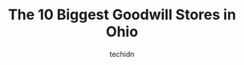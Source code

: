 ---
layout: ampstory
image: https://i0.wp.com/paketmu.com/wp-content/uploads/2023/06/outlet-goodwill-industries-of-greater-cleveland-east-central-ohio-0-in-ohio-1686365784.jpeg?resize=640,853
author: techidn
featured: false
description: Explore the diverse Goodwill Store scene in Ohio, home to an incredible selection of 10 establishments catering to every taste. Whether youre in search of iconic favorites or undiscovered t
title: The 10 Biggest Goodwill Stores in Ohio
cover:
   title: The 10 Biggest Goodwill Stores in Ohio
   subtitle: RICKPATE
   background: https://paketmu.com/wp-content/uploads/2023/06/outlet-goodwill-industries-of-greater-cleveland-east-central-ohio-0-in-ohio-1686365784.jpeg

pages: 
 - layout: thirds
   top: <h1>#1 Goodwill Thrift Store</h1>
   bottom: "<p>You can find some decent stuff here but the store has a really strong smell I havent encountered in other thrift stores and it takes a while to wash the scent out of the</p>"
   background: https://paketmu.com/wp-content/uploads/2023/06/outlet-goodwill-industries-of-greater-cleveland-east-central-ohio-1-in-ohio-1686365785.jpeg
   backgroundblur: true
 - layout: thirds
   top: <h1>#2 Goodwill Industries of Greater Cleveland & East Central Ohio</h1>
   bottom: "<p>We donate multiple times to this store. Today 4/5/23 2-00 we pulled up and the young lady with short hair and glasses was so rude.I realize that some of these workers hav</p>"
   background: https://paketmu.com/wp-content/uploads/2023/06/outlet-goodwill-industries-of-greater-cleveland-east-central-ohio-2-in-ohio-1686365788.jpeg
   cta:
      link: https://paketmu.com/the-10-biggest-goodwill-stores-in-ohio/
      text: The 10 Biggest Goodwill Stores in Ohio
 - layout: thirds
   top: <h1>#3 Goodwill Industries of Greater Cleveland & East Central Ohio</h1>
   bottom: "<p>Very clean store! Everything is organized nicely and staff is helpful. Didnt pick anything up yesterday but found many cute treasures! Once of the better goodwill loca</p>"
   background: https://paketmu.com/wp-content/uploads/2023/06/outlet-goodwill-industries-of-greater-cleveland-east-central-ohio-3-in-ohio-1686365789.jpeg
   cta:
      link: https://paketmu.com/the-10-biggest-goodwill-stores-in-ohio/
      text: The 10 Biggest Goodwill Stores in Ohio
 - layout: thirds
   top: <h1>#4 Goodwill Industries of Greater Cleveland & East Central Ohio</h1>
   bottom: "<p>6880 Pearl Rd #1, Cleveland, OH 44130, United States</p>"
   background: https://images.unsplash.com/photo-1613843873231-1447db182f97?ixlib=rb-4.0.3&ixid=MnwxMjA3fDB8MHxwaG90by1wYWdlfHx8fGVufDB8fHx8&auto=format&fit=crop&w=640&h=853&q=80
   cta:
      link: https://paketmu.com/the-10-biggest-goodwill-stores-in-ohio/
      text: The 10 Biggest Goodwill Stores in Ohio
 - layout: thirds
   top: <h1>#5 Goodwill Store</h1>
   bottom: "<p>2309 N Fairfield Rd, Dayton, OH 45431, United States</p>"
   background: https://images.unsplash.com/photo-1531169509526-f8f1fdaa4a67?ixlib=rb-4.0.3&ixid=MnwxMjA3fDB8MHxwaG90by1wYWdlfHx8fGVufDB8fHx8&auto=format&fit=crop&w=640&h=853&q=80
   cta:
      link: https://paketmu.com/the-10-biggest-goodwill-stores-in-ohio/
      text: The 10 Biggest Goodwill Stores in Ohio
 - layout: thirds
   top: <h1>#6 Goodwill</h1>
   bottom: "<p>825 Center Rd, Avon, OH 44011, United States</p>"
   background: https://images.unsplash.com/photo-1488554378835-f7acf46e6c98?ixlib=rb-4.0.3&ixid=MnwxMjA3fDB8MHxwaG90by1wYWdlfHx8fGVufDB8fHx8&auto=format&fit=crop&w=640&h=853&q=80
   cta:
      link: https://paketmu.com/the-10-biggest-goodwill-stores-in-ohio/
      text: The 10 Biggest Goodwill Stores in Ohio
 - layout: thirds
   top: <h1>#7 Goodwill - Delaware</h1>
   bottom: "<p>1135 Columbus Pike, Delaware, OH 43015, United States</p>"
   background: https://images.unsplash.com/photo-1524169358666-79f22534bc6e?ixlib=rb-4.0.3&ixid=MnwxMjA3fDB8MHxwaG90by1wYWdlfHx8fGVufDB8fHx8&auto=format&fit=crop&w=640&h=853&q=80
   cta:
      link: https://paketmu.com/the-10-biggest-goodwill-stores-in-ohio/
      text: The 10 Biggest Goodwill Stores in Ohio
 - layout: thirds
   middle: Continue reading...
   background: https://images.unsplash.com/photo-1602536052359-ef94c21c5948?ixlib=rb-4.0.3&ixid=MnwxMjA3fDB8MHxwaG90by1wYWdlfHx8fGVufDB8fHx8&auto=format&fit=crop&w=640&h=853&q=80
   cta:
      link: https://paketmu.com/the-10-biggest-goodwill-stores-in-ohio/
      text: The 10 Biggest Goodwill Stores in Ohio
      
---